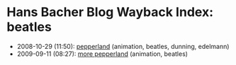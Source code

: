 # Hans Bacher Blog Wayback Index: beatles

* 2008-10-29 (11:50): [pepperland](https://web.archive.org/web/https://one1more2time3.wordpress.com/2008/10/29/pepperland/) (animation, beatles, dunning, edelmann)
* 2009-09-11 (08:27): [more pepperland](https://web.archive.org/web/https://one1more2time3.wordpress.com/2009/09/11/pepperland-2/) (animation, beatles)